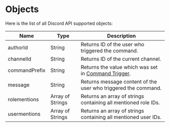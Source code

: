 # Objects
Here is the list of all Discord API supported objects:

Name                  |         Type           |                                                                                     Description 
----------------|----------------| -----------------------------------------------------------------------------------------------------------
authorId               |         String         |   Returns ID of the user who triggered the command.
channelId            |         String          |  Returns ID of the current channel.
commandPrefix |          String         |  Returns the value which was set in [Command Trigger](../guides/commandsAnatomy.md#command-triggers).
message             |         String          |  Returns message content of the user who triggered the command.
rolementions      | Array of Strings |  Returns an array of strings containing all mentioned role IDs.
usermentions     | Array of Strings |  Returns an array of strings containing all mentioned user IDs.

